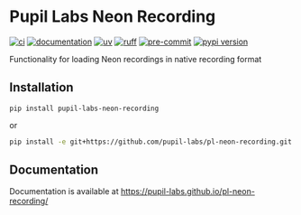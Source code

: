 # Pupil Labs Neon Recording

[![ci](https://github.com/pupil-labs/pl-neon-recording/actions/workflows/main.yml/badge.svg)](https://github.com/pupil-labs/pl-neon-recording/actions/workflows/main.yml)
[![documentation](https://img.shields.io/badge/docs-mkdocs-708FCC.svg?style=flat)](https://pupil-labs.github.io/pl-neon-recording/)
[![uv](https://img.shields.io/endpoint?url=https://raw.githubusercontent.com/astral-sh/uv/main/assets/badge/v0.json)](https://github.com/astral-sh/uv)
[![ruff](https://img.shields.io/endpoint?url=https://raw.githubusercontent.com/astral-sh/ruff/main/assets/badge/v2.json)](https://github.com/astral-sh/ruff)
[![pre-commit](https://img.shields.io/badge/pre_commit-black?logo=pre-commit&logoColor=FAB041)](https://github.com/pre-commit/pre-commit)
[![pypi version](https://img.shields.io/pypi/v/pupil-labs-neon-recording.svg)](https://pypi.org/project/pupil-labs-neon-recording/)

Functionality for loading Neon recordings in native recording format

## Installation

```
pip install pupil-labs-neon-recording
```

or

```bash
pip install -e git+https://github.com/pupil-labs/pl-neon-recording.git
```

## Documentation

Documentation is available at https://pupil-labs.github.io/pl-neon-recording/

